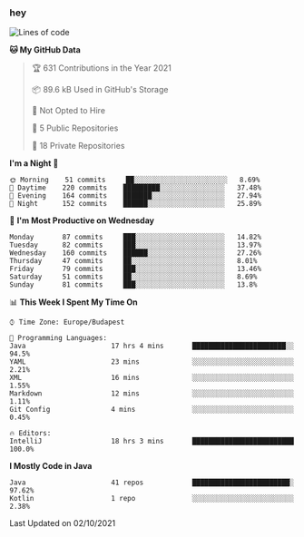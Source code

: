 ### hey

<!--START_SECTION:waka-->
![Lines of code](https://img.shields.io/badge/From%20Hello%20World%20I%27ve%20Written-77309%20lines%20of%20code-blue)

**🐱 My GitHub Data** 

> 🏆 631 Contributions in the Year 2021
 > 
> 📦 89.6 kB Used in GitHub's Storage 
 > 
> 🚫 Not Opted to Hire
 > 
> 📜 5 Public Repositories 
 > 
> 🔑 18 Private Repositories  
 > 
**I'm a Night 🦉** 

```text
🌞 Morning    51 commits     ██░░░░░░░░░░░░░░░░░░░░░░░   8.69% 
🌆 Daytime    220 commits    █████████░░░░░░░░░░░░░░░░   37.48% 
🌃 Evening    164 commits    ███████░░░░░░░░░░░░░░░░░░   27.94% 
🌙 Night      152 commits    ██████░░░░░░░░░░░░░░░░░░░   25.89%

```
📅 **I'm Most Productive on Wednesday** 

```text
Monday       87 commits     ███░░░░░░░░░░░░░░░░░░░░░░   14.82% 
Tuesday      82 commits     ███░░░░░░░░░░░░░░░░░░░░░░   13.97% 
Wednesday    160 commits    ██████░░░░░░░░░░░░░░░░░░░   27.26% 
Thursday     47 commits     ██░░░░░░░░░░░░░░░░░░░░░░░   8.01% 
Friday       79 commits     ███░░░░░░░░░░░░░░░░░░░░░░   13.46% 
Saturday     51 commits     ██░░░░░░░░░░░░░░░░░░░░░░░   8.69% 
Sunday       81 commits     ███░░░░░░░░░░░░░░░░░░░░░░   13.8%

```


📊 **This Week I Spent My Time On** 

```text
⌚︎ Time Zone: Europe/Budapest

💬 Programming Languages: 
Java                     17 hrs 4 mins       ███████████████████████░░   94.5% 
YAML                     23 mins             ░░░░░░░░░░░░░░░░░░░░░░░░░   2.21% 
XML                      16 mins             ░░░░░░░░░░░░░░░░░░░░░░░░░   1.55% 
Markdown                 12 mins             ░░░░░░░░░░░░░░░░░░░░░░░░░   1.11% 
Git Config               4 mins              ░░░░░░░░░░░░░░░░░░░░░░░░░   0.45%

🔥 Editors: 
IntelliJ                 18 hrs 3 mins       █████████████████████████   100.0%

```

**I Mostly Code in Java** 

```text
Java                     41 repos            ████████████████████████░   97.62% 
Kotlin                   1 repo              ░░░░░░░░░░░░░░░░░░░░░░░░░   2.38%

```



 Last Updated on 02/10/2021
<!--END_SECTION:waka-->
